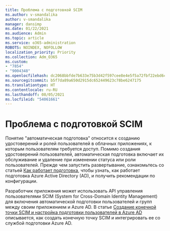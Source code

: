 ```yaml
---
title: Проблема с подготовкой SCIM
ms.author: v-smandalika
author: v-smandalika
manager: dansimp
ms.date: 01/22/2021
ms.audience: Admin
ms.topic: article
ms.service: o365-administration
ROBOTS: NOINDEX, NOFOLLOW
localization_priority: Priority
ms.collection: Adm_O365
ms.custom:
- "7854"
- "9004348"
ms.openlocfilehash: dc2068bbfde7b633e75b3d42f597cee8e4e5f5a72fbf22ebd6c2d0b768945dc9
ms.sourcegitcommit: b5f7da89a650d2915dc652449623c78be6247175
ms.translationtype: HT
ms.contentlocale: ru-RU
ms.lasthandoff: 08/05/2021
ms.locfileid: "54061661"
---
```

# <a name="scim-provisioning-issue"></a>Проблема с подготовкой SCIM

Понятие "автоматическая подготовка" относится к созданию удостоверений и ролей пользователей в облачных приложениях, к которым пользователям требуется доступ. Помимо создания удостоверений пользователей, автоматическая подготовка включает их обслуживание и удаление при изменении статуса или роли пользователей. Прежде чем запустить развертывание, ознакомьтесь со статьей [Как работает подготовка](https://docs.microsoft.com/azure/active-directory/app-provisioning/how-provisioning-works), чтобы узнать, как работает подготовка Azure Active Directory (AD), и получить рекомендации по конфигурации.

Разработчик приложения может использовать API управления пользователями SCIM (System for Cross-Domain Identity Management) для включения автоматической подготовки пользователей и групп между своим приложением и Azure AD. В статье [Создание конечной точки SCIM и настройка подготовки пользователей в Azure AD](https://docs.microsoft.com/azure/active-directory/app-provisioning/use-scim-to-provision-users-and-groups) описывается, как создать конечную точку SCIM и интегрировать ее со службой подготовки Azure AD.



